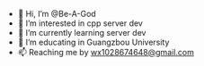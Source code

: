 - 👋 Hi, I’m @Be-A-God
- 👀 I’m interested in cpp server dev
- 🌱 I’m currently learning server dev
- 💞️ I’m educating in Guangzbou University
- 📫 Reaching me by wx1028674648@gmail.com
